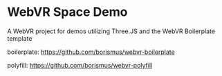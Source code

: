 # WebVR Space Demo
A WebVR project for demos utilizing Three.JS and the WebVR Boilerplate template

boilerplate: https://github.com/borismus/webvr-boilerplate

polyfill: https://github.com/borismus/webvr-polyfill

